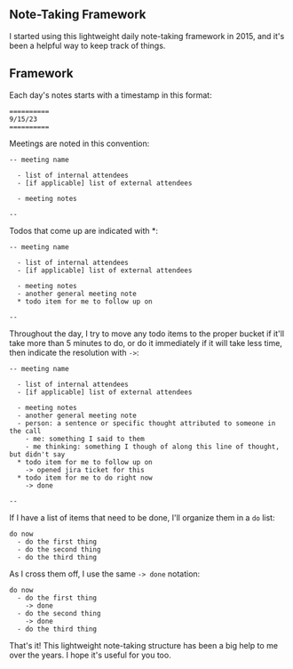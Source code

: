 ## Note-Taking Framework

I started using this lightweight daily note-taking framework in 2015, and it's been a helpful way to keep track of things.

## Framework

Each day's notes starts with a timestamp in this format:

```
==========
9/15/23
==========
```

Meetings are noted in this convention:

```
-- meeting name

  - list of internal attendees
  - [if applicable] list of external attendees

  - meeting notes

--
```

Todos that come up are indicated with *:

```
-- meeting name

  - list of internal attendees
  - [if applicable] list of external attendees

  - meeting notes
  - another general meeting note
  * todo item for me to follow up on

--
```

Throughout the day, I try to move any todo items to the proper bucket if it'll take more than 5 minutes to do, or do it immediately if it will take less time, then indicate the resolution with `->`:

```
-- meeting name

  - list of internal attendees
  - [if applicable] list of external attendees

  - meeting notes
  - another general meeting note
  - person: a sentence or specific thought attributed to someone in the call
    - me: something I said to them
    - me thinking: something I though of along this line of thought, but didn't say
  * todo item for me to follow up on
    -> opened jira ticket for this
  * todo item for me to do right now
    -> done

--
```

If I have a list of items that need to be done, I'll organize them in a `do` list:

```
do now
  - do the first thing
  - do the second thing
  - do the third thing
```

As I cross them off, I use the same `-> done` notation:

```
do now
  - do the first thing
    -> done
  - do the second thing
    -> done
  - do the third thing
```

That's it! This lightweight note-taking structure has been a big help to me over the years. I hope it's useful for you too.